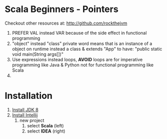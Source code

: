 # Scala Beginners - Pointers
Checkout other resources at: http://github.com/rockthejvm

1. PREFER VAL instead VAR because of the side effect in functional programming
1. "object" instead "class" private word means that is an instance of a object on runtime instead a class & extends "App" to have: "public static void main(String args[])" 
1. Use expressions instead loops, __AVOID__ loops are for imperative programming like Java & Python not for functional programming like Scala
1. 

# Installation

1. [Install JDK 8](https://www.oracle.com/java/technologies/javase/javase-jdk8-downloads.html)
1. [Install Intellij](https://www.jetbrains.com/idea/download/)
    1. new project
        1. select __Scala__ (left)
        1. select __IDEA__ (right)
     
